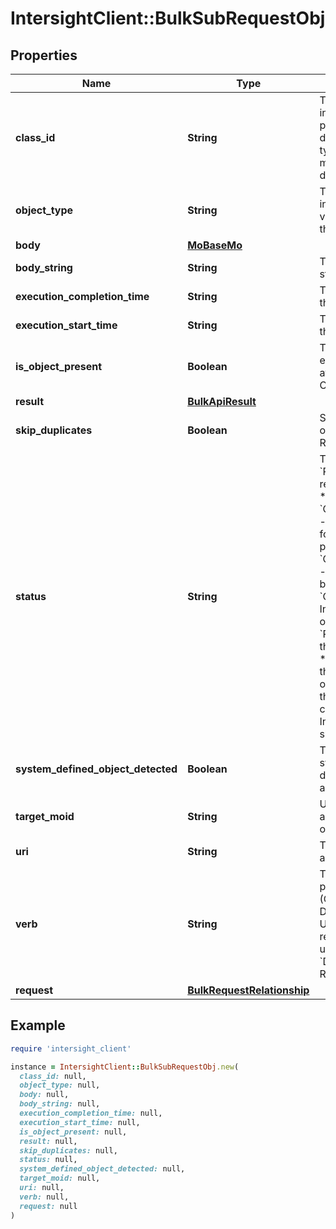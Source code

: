 # IntersightClient::BulkSubRequestObj

## Properties

| Name | Type | Description | Notes |
| ---- | ---- | ----------- | ----- |
| **class_id** | **String** | The fully-qualified name of the instantiated, concrete type. This property is used as a discriminator to identify the type of the payload when marshaling and unmarshaling data. | [default to &#39;bulk.SubRequestObj&#39;] |
| **object_type** | **String** | The fully-qualified name of the instantiated, concrete type. The value should be the same as the &#39;ClassId&#39; property. | [default to &#39;bulk.SubRequestObj&#39;] |
| **body** | [**MoBaseMo**](MoBaseMo.md) |  | [optional] |
| **body_string** | **String** | The body of the sub-request in string format. | [optional][readonly] |
| **execution_completion_time** | **String** | The time at which processing of this request completed. | [optional][readonly] |
| **execution_start_time** | **String** | The time at which processing of this request started. | [optional][readonly] |
| **is_object_present** | **Boolean** | This flag indicates if an already existing object was found or not after execution of the action CheckObjectPresence. | [optional][readonly] |
| **result** | [**BulkApiResult**](BulkApiResult.md) |  | [optional] |
| **skip_duplicates** | **Boolean** | Skip the already present objects. The value from the Request. | [optional][readonly] |
| **status** | **String** | The status of the request. * &#x60;Pending&#x60; - Indicates that the request is yet to be processed. * &#x60;ObjPresenceCheckInProgress&#x60; - Indicates that the checking for object presence is in progress. * &#x60;ObjPresenceCheckInComplete&#x60; - Indicates that the request is being processed. * &#x60;ObjPresenceCheckFailed&#x60; - Indicates that the checking for object presence failed. * &#x60;Processing&#x60; - Indicates that the request is being processed. * &#x60;TimedOut&#x60; - Indicates that the request processing timed out. * &#x60;Completed&#x60; - Indicates that the request processing is complete. * &#x60;Skipped&#x60; - Indicates that the request was skipped. | [optional][readonly][default to &#39;Pending&#39;] |
| **system_defined_object_detected** | **Boolean** | This flag indicates if the a system defined object was detected after execution of the action CheckObjectPresence. | [optional][readonly] |
| **target_moid** | **String** | Used with PATCH &amp; DELETE actions. The moid of an existing object instance. | [optional] |
| **uri** | **String** | The URI on which this bulk action is to be performed. | [optional] |
| **verb** | **String** | The type of operation to be performed. One of - Post (Create), Patch (Update) or Delete (Remove). * &#x60;POST&#x60; - Used to create a REST resource. * &#x60;PATCH&#x60; - Used to update a REST resource. * &#x60;DELETE&#x60; - Used to delete a REST resource. | [optional][default to &#39;POST&#39;] |
| **request** | [**BulkRequestRelationship**](BulkRequestRelationship.md) |  | [optional] |

## Example

```ruby
require 'intersight_client'

instance = IntersightClient::BulkSubRequestObj.new(
  class_id: null,
  object_type: null,
  body: null,
  body_string: null,
  execution_completion_time: null,
  execution_start_time: null,
  is_object_present: null,
  result: null,
  skip_duplicates: null,
  status: null,
  system_defined_object_detected: null,
  target_moid: null,
  uri: null,
  verb: null,
  request: null
)
```

